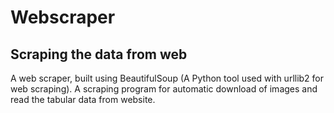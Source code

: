 # Webscraper
## Scraping the data from web
A web scraper, built using BeautifulSoup (A Python tool used with urllib2 for web scraping).
A scraping program for automatic download of images and read the tabular data from website.
